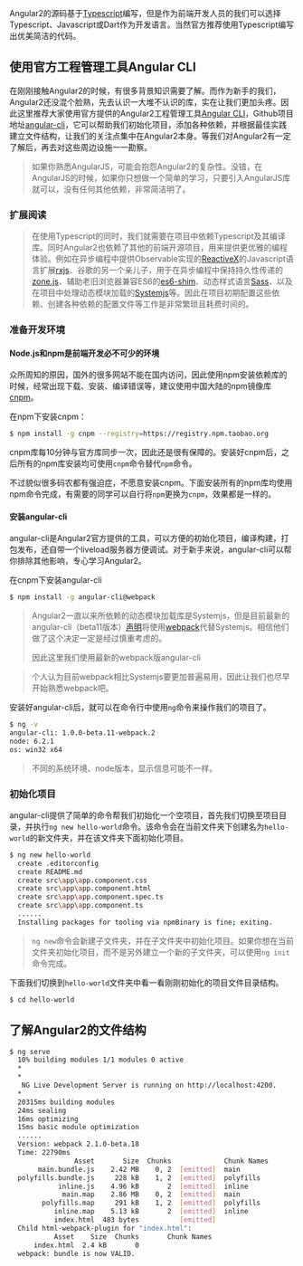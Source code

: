 Angular2的源码基于[Typescript](http://www.typescriptlang.org/)编写，但是作为前端开发人员的我们可以选择Typescript、Javascript或Dart作为开发语言。当然官方推荐使用Typescript编写出优美简洁的代码。

<!-- more -->

## 使用官方工程管理工具Angular CLI

在刚刚接触Angular2的时候，有很多背景知识需要了解。而作为新手的我们，Angular2还没混个脸熟，先去认识一大堆不认识的库，实在让我们更加头疼。因此这里推荐大家使用官方提供的Angular2工程管理工具[Angular CLI](https://cli.angular.io/)，Github项目地址[angular-cli](https://github.com/angular/angular-cli)，它可以帮助我们初始化项目，添加各种依赖，并根据最佳实践建立文件结构，让我们的关注点集中在Angular2本身。等我们对Angular2有一定了解后，再去对这些周边设施一一勘察。

> 如果你熟悉AngularJS，可能会抱怨Angular2的复杂性。没错，在AngularJS的时候，如果你只想做一个简单的学习，只要引入AngularJS库就可以，没有任何其他依赖，非常简洁明了。

### 扩展阅读

> 在使用Typescript的同时，我们就需要在项目中依赖Typescript及其编译库。同时Angular2也依赖了其他的前端开源项目，用来提供更优雅的编程体验。例如在异步编程中提供Observable实现的[ReactiveX](http://reactivex.io/)的Javascript语言扩展[rxjs](https://github.com/Reactive-Extensions/RxJS)、谷歌的另一个亲儿子，用于在异步编程中保持持久性传递的[zone.js](https://github.com/angular/zone.js/)、辅助老旧浏览器兼容ES6的[es6-shim](https://github.com/paulmillr/es6-shim)、动态样式语言[Sass](http://sass-lang.com/)、以及在项目中处理动态模块加载的[Systemjs](https://github.com/systemjs/systemjs)等。因此在项目初期配置这些依赖、创建各种依赖的配置文件等工作是非常繁琐且耗费时间的。

### 准备开发环境

#### Node.js和npm是前端开发必不可少的环境

众所周知的原因，国外的很多网站不能在国内访问，因此使用npm安装依赖库的时候，经常出现下载、安装、编译错误等，建议使用中国大陆的npm镜像库[cnpm](https://npm.taobao.org/)。

在npm下安装cnpm：

```bash
$ npm install -g cnpm --registry=https://registry.npm.taobao.org
```

cnpm库每10分钟与官方库同步一次，因此还是很有保障的。安装好cnpm后，之后所有的npm库安装均可使用`cnpm`命令替代`npm`命令。

不过貌似很多码农都有强迫症，不愿意安装cnpm。下面安装所有的npm库均使用npm命令完成，有需要的同学可以自行将`npm`更换为`cnpm`，效果都是一样的。

#### 安装angular-cli

angular-cli是Angular2官方提供的工具，可以方便的初始化项目，编译构建，打包发布，还自带一个liveload服务器方便调试。对于新手来说，angular-cli可以帮你排除其他影响，专心学习Angular2。

在cnpm下安装angular-cli

```bash
$ npm install -g angular-cli@webpack
```

> Angular2一直以来所依赖的动态模块加载库是Systemjs，但是目前最新的angular-cli（beta11版本）[声明](https://github.com/angular/angular-cli/blob/master/WEBPACK_UPDATE.md)将使用[webpack](http://webpack.github.io/)代替Systemjs。相信他们做了这个决定一定是经过慎重考虑的。
>
> 因此这里我们使用最新的webpack版angular-cli

> 个人认为目前webpack相比Systemjs要更加普遍易用，因此让我们也尽早开始熟悉webpack吧。

安装好angular-cli后，就可以在命令行中使用`ng`命令来操作我们的项目了。

```bash
$ ng -v
angular-cli: 1.0.0-beta.11-webpack.2
node: 6.2.1
os: win32 x64
```

> 不同的系统环境、node版本，显示信息可能不一样。

### 初始化项目

angular-cli提供了简单的命令帮我们初始化一个空项目，首先我们切换至项目目录，并执行`ng new hello-world`命令。该命令会在当前文件夹下创建名为`hello-world`的新文件夹，并在该文件夹下面初始化项目。

```bash
$ ng new hello-world
  create .editorconfig
  create README.md
  create src\app\app.component.css
  create src\app\app.component.html
  create src\app\app.component.spec.ts
  create src\app\app.component.ts
  ......
  Installing packages for tooling via npmBinary is fine; exiting.
```

> `ng new`命令会新建子文件夹，并在子文件夹中初始化项目。如果你想在当前文件夹初始化项目，而不是另外建立一个新的子文件夹，可以使用`ng init`命令完成。

下面我们切换到`hello-world`文件夹中看一看刚刚初始化的项目文件目录结构。

```bash
$ cd hello-world
```

## 了解Angular2的文件结构

```bash
$ ng serve
  10% building modules 1/1 modules 0 active
  *
  *
   NG Live Development Server is running on http://localhost:4200.
  *
  20315ms building modules
  24ms sealing
  16ms optimizing
  15ms basic module optimization
  ......
  Version: webpack 2.1.0-beta.18
  Time: 22790ms
                Asset       Size  Chunks             Chunk Names
       main.bundle.js    2.42 MB    0, 2  [emitted]  main
  polyfills.bundle.js     228 kB    1, 2  [emitted]  polyfills
            inline.js    4.96 kB       2  [emitted]  inline
             main.map    2.86 MB    0, 2  [emitted]  main
        polyfills.map     291 kB    1, 2  [emitted]  polyfills
           inline.map    5.13 kB       2  [emitted]  inline
           index.html  483 bytes          [emitted]
  Child html-webpack-plugin for "index.html":
           Asset    Size  Chunks       Chunk Names
      index.html  2.4 kB       0
  webpack: bundle is now VALID.
```